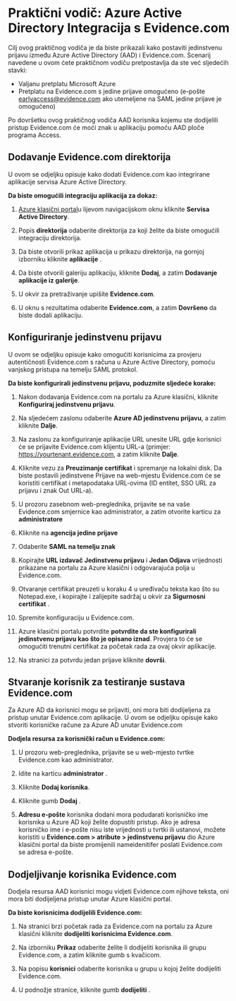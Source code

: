 <properties
    pageTitle="Praktični vodič: Azure Active Directory Integracija s Evidence.com | Microsoft Azure"
    description="Saznajte kako konfigurirati jedinstvenu prijavu između Azure Active Directory i Evidence.com."
    services="active-directory"
    documentationCenter=""
    authors="asmalser-msft"
    manager="femila"
    editor=""/>

<tags
    ms.service="active-directory"
    ms.workload="identity"
    ms.tgt_pltfrm="na"
    ms.devlang="na"
    ms.topic="article"
    ms.date="02/23/2016"
    ms.author="asmalser"/>


# <a name="tutorial-azure-active-directory-integration-with-evidencecom"></a>Praktični vodič: Azure Active Directory Integracija s Evidence.com

Cilj ovog praktičnog vodiča je da biste prikazali kako postaviti jedinstvenu prijavu između Azure Active Directory (AAD) i Evidence.com. Scenarij navedene u ovom ćete praktičnom vodiču pretpostavlja da ste već sljedećih stavki:
    
* Valjanu pretplatu Microsoft Azure
* Pretplatu na Evidence.com s jedine prijave omogućeno (e-pošte earlyaccess@evidence.com ako utemeljene na SAML jedine prijave je omogućeno)

Po dovršetku ovog praktičnog vodiča AAD korisnika kojemu ste dodijelili pristup Evidence.com će moći znak u aplikaciju pomoću AAD ploče programa Access.

## <a name="add-evidencecom-to-your-directory"></a>Dodavanje Evidence.com direktorija

U ovom se odjeljku opisuje kako dodati Evidence.com kao integrirane aplikacije servisa Azure Active Directory.

**Da biste omogućili integraciju aplikacija za dokaz:**

1.  [Azure klasični portal](https://manage.windowsazure.com)u lijevom navigacijskom oknu kliknite **Servisa Active Directory**.

2.  Popis **direktorija** odaberite direktorija za koji želite da biste omogućili integraciju direktorija.

3.  Da biste otvorili prikaz aplikacija u prikazu direktorija, na gornjoj izborniku kliknite **aplikacije** .

4.  Da biste otvorili galeriju aplikaciju, kliknite **Dodaj**, a zatim **Dodavanje aplikacije iz galerije**.

5.  U okvir za pretraživanje upišite **Evidence.com**.

6.  U oknu s rezultatima odaberite **Evidence.com**, a zatim **Dovršeno** da biste dodali aplikaciju.


## <a name="configuring-single-sign-on"></a>Konfiguriranje jedinstvenu prijavu

U ovom se odjeljku opisuje kako omogućiti korisnicima za provjeru autentičnosti Evidence.com s računa u Azure Active Directory, pomoću vanjskog pristupa na temelju SAML protokol.

**Da biste konfigurirali jedinstvenu prijavu, poduzmite sljedeće korake:**

1.  Nakon dodavanja Evidence.com na portalu za Azure klasični, kliknite **Konfiguriraj jedinstvenu prijavu**. 
 
2.  Na sljedećem zaslonu odaberite **Azure AD jedinstvenu prijavu**, a zatim kliknite **Dalje**.

3.  Na zaslonu za konfiguriranje aplikacije URL unesite URL gdje korisnici će se prijavite Evidence.com klijentu URL-a (primjer: https://yourtenant.evidence.com, a zatim kliknite **Dalje**. 

4.  Kliknite vezu za **Preuzimanje certifikat** i spremanje na lokalni disk. Da biste postavili jedinstvene Prijave na web-mjestu Evidence.com će se koristiti certifikat i metapodataka URL-ovima (ID entitet, SSO URL za prijavu i znak Out URL-a). 

5.  U prozoru zasebnom web-preglednika, prijavite se na vaše Evidence.com smjernice kao administrator, a zatim otvorite karticu za **administratore**
      
6.  Kliknite na **agencija jedine prijave**
 
7.  Odaberite **SAML na temelju znak**
 
8.  Kopirajte **URL izdavač** **Jedinstvenu prijavu** i **Jedan Odjava** vrijednosti prikazane na portalu za Azure klasični i odgovarajuća polja u Evidence.com.

9.  Otvaranje certifikat preuzeti u koraku 4 u uređivaču teksta kao što su Notepad.exe, i kopirajte i zalijepite sadržaj u okvir za **Sigurnosni certifikat** . 

10. Spremite konfiguraciju u Evidence.com.
 
11. Azure klasični portalu potvrdite **potvrdite da ste konfigurirali jedinstvenu prijavu kao što je opisano iznad**. Provjera to će se omogućiti trenutni certifikat za početak rada za ovaj okvir aplikacije.
 
12. Na stranici za potvrdu jedan prijave kliknite **dovrši**.  


## <a name="creating-an-evidencecom-test-user"></a>Stvaranje korisnik za testiranje sustava Evidence.com

Za Azure AD da korisnici mogu se prijaviti, oni mora biti dodijeljena za pristup unutar Evidence.com aplikacije. U ovom se odjeljku opisuje kako stvoriti korisničke račune za Azure AD unutar Evidence.com

**Dodjela resursa za korisnički račun u Evidence.com:**

1.  U prozoru web-preglednika, prijavite se u web-mjesto tvrtke Evidence.com kao administrator.

2.  Idite na karticu **administrator** .

3.  Kliknite **Dodaj korisnika**.

4.  Kliknite gumb **Dodaj** .

5.  **Adresu e-pošte** korisnika dodani mora podudarati korisničko ime korisnika u Azure AD koji želite dopustiti pristup. Ako je adresa korisničko ime i e-pošte nisu iste vrijednosti u tvrtki ili ustanovi, možete koristiti u **Evidence.com > atribute > jedinstvenu prijavu** dio Azure klasični portal da biste promijenili nameidenitifer poslati Evidence.com se adresa e-pošte.


## <a name="assigning-users-to-evidencecom"></a>Dodjeljivanje korisnika Evidence.com

Dodjela resursa AAD korisnici mogu vidjeti Evidence.com njihove teksta, oni mora biti dodijeljena pristup unutar Azure klasični portal.

**Da biste korisnicima dodijelili Evidence.com:**

1.  Na stranici brzi početak rada za Evidence.com na portalu za Azure klasični kliknite **dodijeliti korisnicima Evidence.com**.
 
2.  Na izborniku **Prikaz** odaberite želite li dodijeliti korisnika ili grupu Evidence.com, a zatim kliknite gumb s kvačicom.
 
3.  Na popisu **korisnici** odaberite korisnika u grupu u kojoj želite dodijeliti Evidence.com.
 
4.  U podnožje stranice, kliknite gumb **dodijeliti** .

